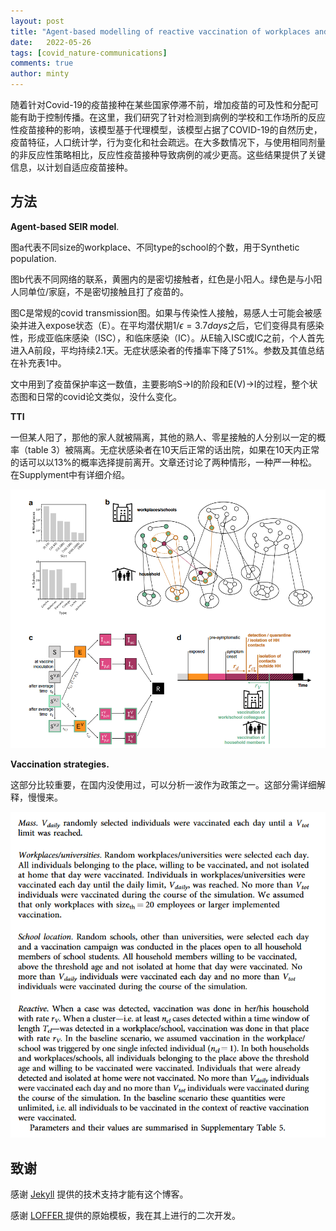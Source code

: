 ```yaml
---
layout: post
title: "Agent-based modelling of reactive vaccination of workplaces and schools against COVID-19"
date:   2022-05-26
tags: [covid_nature-communications]
comments: true
author: minty
---
```


​	随着针对Covid-19的疫苗接种在某些国家停滞不前，增加疫苗的可及性和分配可能有助于控制传播。在这里，我们研究了针对检测到病例的学校和工作场所的反应性疫苗接种的影响，该模型基于代理模型，该模型占据了COVID-19的自然历史，疫苗特征，人口统计学，行为变化和社会疏远。在大多数情况下，与使用相同剂量的非反应性策略相比，反应性疫苗接种导致病例的减少更高。这些结果提供了关键信息，以计划自适应疫苗接种。

<!-- more -->

## 方法

**Agent-based SEIR model**. 

图a代表不同size的workplace、不同type的school的个数，用于Synthetic population.

图b代表不同网络的联系，黄圈内的是密切接触者，红色是小阳人。绿色是与小阳人同单位/家庭，不是密切接触且打了疫苗的。

图C是常规的covid transmission图。如果与传染性人接触，易感人士可能会被感染并进入expose状态（E）。在平均潜伏期$1/\epsilon=3.7days$之后，它们变得具有感染性，形成亚临床感染（ISC），和临床感染（IC）。从E输入ISC或IC之前，个人首先进入A前段，平均持续2.1天。无症状感染者的传播率下降了51%。参数及其值总结在补充表1中。

文中用到了疫苗保护率这一数值，主要影响S->I的阶段和E(V)->I的过程，整个状态图和日常的covid论文类似，没什么变化。

**TTI**

一但某人阳了，那他的家人就被隔离，其他的熟人、零星接触的人分别以一定的概率（table 3）被隔离。无症状感染者在10天后正常的话出院，如果在10天内正常的话可以以13%的概率选择提前离开。文章还讨论了两种情形，一种严一种松。在Supplyment中有详细介绍。



![54901d22cb04a75e5a73d225f05bbaf](https://github.com/WEIMY666/WEIMY666.github.io/blob/master/images/2019-11-22-create_blog_with_github_pages/54901d22cb04a75e5a73d225f05bbaf.png)



**Vaccination strategies.**

这部分比较重要，在国内没使用过，可以分析一波作为政策之一。这部分需详细解释，慢慢来。

![e7ab4320a70d3d2cbec903ad09d2a57](https://github.com/WEIMY666/WEIMY666.github.io/blob/master/images/2019-11-22-create_blog_with_github_pages/e7ab4320a70d3d2cbec903ad09d2a57.png)

## 致谢

感谢 [Jekyll](https://www.jekyll.com.cn/) 提供的技术支持才能有这个博客。

感谢 [LOFFER ](https://fromendworld.github.io/LOFFER/document/)提供的原始模板，我在其上进行的二次开发。

